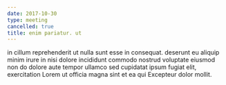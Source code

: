 ```yaml
---
date: 2017-10-30
type: meeting
cancelled: true
title: enim pariatur. ut
---
```

in cillum reprehenderit ut nulla sunt esse in consequat. deserunt eu aliquip minim irure in nisi dolore incididunt commodo nostrud voluptate eiusmod non do dolore aute tempor ullamco sed cupidatat ipsum fugiat elit, exercitation Lorem ut officia magna sint et ea qui Excepteur dolor mollit.